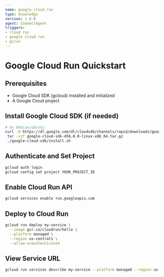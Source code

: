 ```yaml
---
name: google_cloud_run
type: knowledge
version: 1.0.0
agent: CodeActAgent
triggers:
- cloud run
- google cloud run
- gcrun
---
```


# Google Cloud Run Quickstart

## Prerequisites

- Google Cloud SDK (gcloud) installed and initialized
- A Google Cloud project

## Install Google Cloud SDK (if needed)

```bash
# On Debian/Ubuntu
curl -O https://dl.google.com/dl/cloudsdk/channels/rapid/downloads/google-cloud-sdk-456.0.0-linux-x86_64.tar.gz
 tar -xzf google-cloud-sdk-456.0.0-linux-x86_64.tar.gz
 ./google-cloud-sdk/install.sh
```

## Authenticate and Set Project

```bash
gcloud auth login
gcloud config set project YOUR_PROJECT_ID
```

## Enable Cloud Run API

```bash
gcloud services enable run.googleapis.com
```

## Deploy to Cloud Run

```bash
gcloud run deploy my-service \
  --image gcr.io/cloudrun/hello \
  --platform managed \
  --region us-central1 \
  --allow-unauthenticated
```

## View Service URL

```bash
gcloud run services describe my-service --platform managed --region us-central1 --format 'value(status.url)'
```
